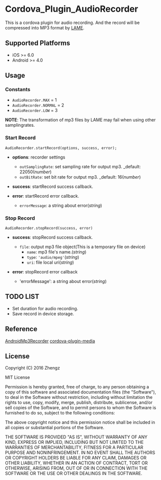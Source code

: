 # Cordova_Plugin_AudioRecorder

This is a cordova plugin for audio recording. And the record will be compressed into MP3 format by [LAME](http://lame.sourceforge.net/index.php).

## Supported Platforms

- iOS >= 6.0
- Android >= 4.0

## Usage

### Constants

- `AudioRecorder.MAX`           = 1
- `AudioRecorder.NORMAL`        = 2
- `AudioRecorder.LOW`           = 3

__NOTE__: The transformation of mp3 files by LAME may fail when using other samplingrates.

### Start Record

```
AudioRecorder.startRecord(options, success, error);
```

- __options__: recorder settings
    - `outSamplingRate`: set sampling rate for output mp3. _default: 22050(_number_)
    - `outBitRate`: set bit rate for output mp3. _default: 16(_number_)

- __success__: startRecord success callback.

- __error__: startRecord error callback.
    - `errorMessage`: a string about error(_string_)

### Stop Record

```
AudioRecorder.stopRecord(success, error)
```

- __success__: stopRecord success callback.
    - `file`: output mp3 file object(This is a temporary file on device)
        - `name`: mp3 file's name.(_string_)
        - `type`: `'audio/mpeg'`(_string_)
        - `uri`: file local uri(_string_)

- __error__: stopRecord error callback
    - 'errorMessage': a string about error(_string_)

## TODO LIST

- Set duration for audio recording. 
- Save record in device storage.

## Reference

[AndroidMp3Recorder](https://github.com/telescreen/AndroidMp3Recorder)
[cordova-plugin-media](https://cordova.apache.org/docs/en/latest/reference/cordova-plugin-media/)

## License

Copyright (C) 2016 Zhengz

MIT License

Permission is hereby granted, free of charge, to any person obtaining a copy of this software and associated documentation files (the "Software"), to deal in the Software without restriction, including without limitation the rights to use, copy, modify, merge, publish, distribute, sublicense, and/or sell copies of the Software, and to permit persons to whom the Software is furnished to do so, subject to the following conditions:

The above copyright notice and this permission notice shall be included in all copies or substantial portions of the Software.

THE SOFTWARE IS PROVIDED "AS IS", WITHOUT WARRANTY OF ANY KIND, EXPRESS OR IMPLIED, INCLUDING BUT NOT LIMITED TO THE WARRANTIES OF MERCHANTABILITY, FITNESS FOR A PARTICULAR PURPOSE AND NONINFRINGEMENT. IN NO EVENT SHALL THE AUTHORS OR COPYRIGHT HOLDERS BE LIABLE FOR ANY CLAIM, DAMAGES OR OTHER LIABILITY, WHETHER IN AN ACTION OF CONTRACT, TORT OR OTHERWISE, ARISING FROM, OUT OF OR IN CONNECTION WITH THE SOFTWARE OR THE USE OR OTHER DEALINGS IN THE SOFTWARE.